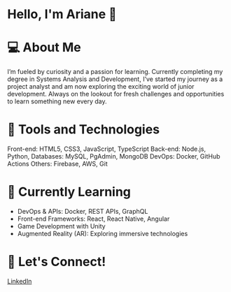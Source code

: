 # Hello, I'm Ariane 👋

# 💻 About Me

I’m fueled by curiosity and a passion for learning. Currently completing my degree in Systems Analysis and Development, I’ve started my journey as a project analyst and am now exploring the exciting world of junior development. Always on the lookout for fresh challenges and opportunities to learn something new every day.

# 🚀 Tools and Technologies

Front-end: HTML5, CSS3, JavaScript, TypeScript
Back-end: Node.js, Python, 
Databases: MySQL, PgAdmin, MongoDB
DevOps: Docker, GitHub Actions
Others: Firebase, AWS, Git

# 🌱 Currently Learning  
- DevOps & APIs: Docker, REST APIs, GraphQL  
- Front-end Frameworks: React, React Native, Angular  
- Game Development with Unity  
- Augmented Reality (AR): Exploring immersive technologies

# 💬 Let's Connect!

 [LinkedIn](https://www.linkedin.com/in/arianegeni/)


